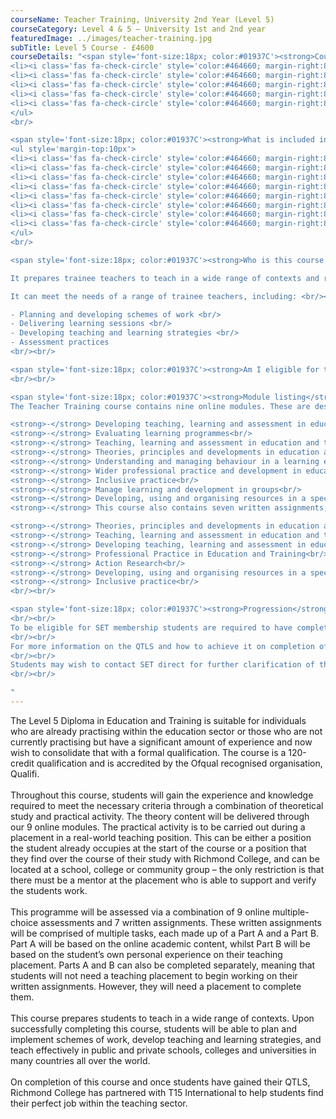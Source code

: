 ```yaml
---
courseName: Teacher Training, University 2nd Year (Level 5)
courseCategory: Level 4 & 5 – University 1st and 2nd year
featuredImage: ../images/teacher-training.jpg
subTitle: Level 5 Course - £4600 
courseDetails: "<span style='font-size:18px; color:#01937C'><strong>Course Fees</strong></span><br/><br/>The fee for enrolling onto the level 4 and level 5 courses together is £5600. Alternatively students can enrol onto a single level (level 4 or 5) for £4600 each.<br/><ul style='margin-top:10px'>
<li><i class='fas fa-check-circle' style='color:#464660; margin-right:8px'></i>  Credit or debit card</li>
<li><i class='fas fa-check-circle' style='color:#464660; margin-right:8px'></i>  Bank transfer</li>
<li><i class='fas fa-check-circle' style='color:#464660; margin-right:8px'></i>  Interest free monthly instalments</li>
<li><i class='fas fa-check-circle' style='color:#464660; margin-right:8px'></i>  Paypal</li>
<li><i class='fas fa-check-circle' style='color:#464660; margin-right:8px'></i>  Western Union</li>
</ul> 
<br/>

<span style='font-size:18px; color:#01937C'><strong>What is included in the cost of my course?</strong></span>
<ul style='margin-top:10px'>
<li><i class='fas fa-check-circle' style='color:#464660; margin-right:8px'></i>  All course material, including online modules and written assignments </li>
<li><i class='fas fa-check-circle' style='color:#464660; margin-right:8px'></i>  Personal tutor support with 1-2-1 Zoom sessions</li>
<li><i class='fas fa-check-circle' style='color:#464660; margin-right:8px'></i>  Dedicated student support</li>
<li><i class='fas fa-check-circle' style='color:#464660; margin-right:8px'></i>  Access to an online social learning forum</li>
<li><i class='fas fa-check-circle' style='color:#464660; margin-right:8px'></i>  Assignment marking and feedback</li>
<li><i class='fas fa-check-circle' style='color:#464660; margin-right:8px'></i>  FREE TOTUM student discount card</li>
<li><i class='fas fa-check-circle' style='color:#464660; margin-right:8px'></i> FREE laptop</li>
<li><i class='fas fa-check-circle' style='color:#464660; margin-right:8px'></i> FREE access to our Hubs.</li>
</ul> 
<br/>

<span style='font-size:18px; color:#01937C'><strong>Who is this course for?</strong></span><br/><br/> Level 5 Diploma in Education and Training is suitable for teachers, trainers and tutors working in schools (State/Academies) further education, adult and community learning or work-based training within public, private, voluntary or community organisations.

It prepares trainee teachers to teach in a wide range of contexts and requires observation and assessment of practice. Teaching practice is a requirement of the qualification.

It can meet the needs of a range of trainee teachers, including: <br/><br/>

- Planning and developing schemes of work <br/>
- Delivering learning sessions <br/>
- Developing teaching and learning strategies <br/>
- Assessment practices 
<br/><br/>

<span style='font-size:18px; color:#01937C'><strong>Am I eligible for this program?</strong></span><br/><br/> To enrol onto the Level 5 course, you must be at least 18 and understand that as part of this course you will need to complete 100 hours of teaching practice.
<br/><br/>

<span style='font-size:18px; color:#01937C'><strong>Module listing</strong></span><br/><br/> 
The Teacher Training course contains nine online modules. These are designed by Online Business School’s expert academic team to provide students with a solid theoretical basis for developing their teaching skills, and therefore cover the following topics:<br/><br/>

<strong>-</strong> Developing teaching, learning and assessment in education and training<br/>
<strong>-</strong> Evaluating learning programmes<br/>
<strong>-</strong> Teaching, learning and assessment in education and training<br/>
<strong>-</strong> Theories, principles and developments in education and training<br/>
<strong>-</strong> Understanding and managing behaviour in a learning environment<br/>
<strong>-</strong> Wider professional practice and development in education and training<br/>
<strong>-</strong> Inclusive practice<br/>
<strong>-</strong> Manage learning and development in groups<br/>
<strong>-</strong> Developing, using and organising resources in a specialist area<br/>
<strong>-</strong> This course also contains seven written assignments, which have been created to address all the subjects, both -  practical and theoretical, that learners will need to be familiar with in order to teach effectively:<br/><br/>

<strong>-</strong> Theories, principles and developments in education and training<br/>
<strong>-</strong> Teaching, learning and assessment in education and training<br/>
<strong>-</strong> Developing teaching, learning and assessment in education and training<br/>
<strong>-</strong> Professional Practice in Education and Training<br/>
<strong>-</strong> Action Research<br/>
<strong>-</strong> Developing, using and organising resources in a specialist area<br/>
<strong>-</strong> Inclusive practice<br/>
<br/><br/>

<span style='font-size:18px; color:#01937C'><strong>Progression</strong></span><br/><br/>This level 5 qualification will enable students to teach in the post 16 tertiary education sector of colleges and community schools. The route to teaching in the state school sector using this level 5 qualification is through membership of the Society of Education & Training (SET).
<br/><br/>
To be eligible for SET membership students are required to have completed their Initial Teacher Training (ITT). ITT involves successful completion of a Level 5 Teacher Training Course, assuming candidates have already completed a Level 2 (GCSE) Maths and English or equivalent. Completion of the courses provides students with their Qualified Teacher Learning Skills (QTLS) which is equivalent to the Qualified Teacher Status (QTS) and sufficient to teach in state schools, as well as Further Education.
<br/><br/>
For more information on the QTLS and how to achieve it on completion of this level 5 Education and Training qualification, please click here
<br/><br/>
Students may wish to contact SET direct for further clarification of their requirements.
<br/><br/>

"
---
```

The Level 5 Diploma in Education and Training is suitable for individuals who are already practising within the education sector or those who are not currently practising but have a significant amount of experience and now wish to consolidate that with a formal qualification. The course is a 120-credit qualification and is accredited by the Ofqual recognised organisation, Qualifi.
<br/><br/>
Throughout this course, students will gain the experience and knowledge required to meet the necessary criteria through a combination of theoretical study and practical activity. The theory content will be delivered through our 9 online modules. The practical activity is to be carried out during a placement in a real-world teaching position. This can be either a position the student already occupies at the start of the course or a position that they find over the course of their study with Richmond College, and can be located at a school, college or community group – the only restriction is that there must be a mentor at the placement who is able to support and verify the students work.
<br/><br/>
This programme will be assessed via a combination of 9 online multiple-choice assessments and 7 written assignments. These written assignments will be comprised of multiple tasks, each made up of a Part A and a Part B. Part A will be based on the online academic content, whilst Part B will be based on the student’s own personal experience on their teaching placement. Parts A and B can also be completed separately, meaning that students will not need a teaching placement to begin working on their written assignments. However, they will need a placement to complete them.
<br/><br/>
This course prepares students to teach in a wide range of contexts. Upon successfully completing this course, students will be able to plan and implement schemes of work, develop teaching and learning strategies, and teach effectively in public and private schools, colleges and universities in many countries all over the world.
<br/><br/>
On completion of this course and once students have gained their QTLS, Richmond College has partnered with T15 International to help students find their perfect job within the teaching sector.